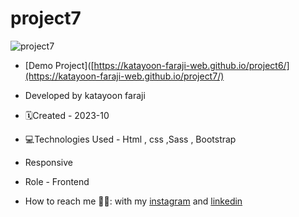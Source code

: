 # project7

![project7](https://github.com/katayoon-faraji-web/project7/assets/144775981/61069482-91f2-4e3a-bf3e-5bec17e66eef)

- [Demo Project]([https://katayoon-faraji-web.github.io/project6/](https://katayoon-faraji-web.github.io/project7/)

- Developed by katayoon faraji

- 🗓️Created - 2023-10

- 💻Technologies Used - Html , css ,Sass , Bootstrap

- Responsive
  
- Role - Frontend

- How to reach me 👩🏻: with my [instagram](https://instagram.com/katayoon_faraji_web) and [linkedin](https://www.linkedin.com/in/katayoon-faraji-web-3b722b207r)
